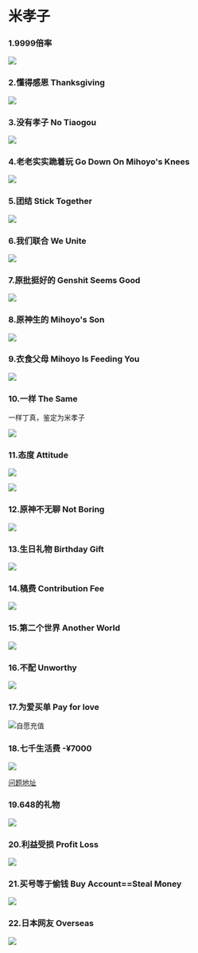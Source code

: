 # 米孝子

### 1.9999倍率

![](https://github.com/DreamingCats/GenshitJokes/raw/main/米孝子/9999倍率.jpg)

### 2.懂得感恩   Thanksgiving

![](https://github.com/DreamingCats/GenshitJokes/raw/main/米孝子/懂得感恩.jpg)

### 3.没有孝子   No Tiaogou

![](https://github.com/DreamingCats/GenshitJokes/raw/main/米孝子/没有孝子.jpg)

### 4.老老实实跪着玩   Go Down On Mihoyo's Knees

![](https://github.com/DreamingCats/GenshitJokes/raw/main/米孝子/老老实实跪着玩.jpg)

### 5.团结   Stick Together

![](https://github.com/DreamingCats/GenshitJokes/raw/main/米孝子/团结.jpg)

### 6.我们联合   We Unite

![](https://github.com/DreamingCats/GenshitJokes/raw/main/米孝子/我们联合.jpg)

### 7.原批挺好的   Genshit Seems Good

![](https://github.com/DreamingCats/GenshitJokes/raw/main/米孝子/原批挺好的.jpg)

### 8.原神生的   Mihoyo's Son

![](https://github.com/DreamingCats/GenshitJokes/raw/main/米孝子/原神生的.jpg)

### 9.衣食父母   Mihoyo Is Feeding You

![](https://github.com/DreamingCats/GenshitJokes/raw/main/米孝子/衣食父母.jpg)

### 10.一样   The Same

一样丁真，鉴定为米孝子

![](https://github.com/DreamingCats/GenshitJokes/raw/main/米孝子/一样.jpg)

### 11.态度   Attitude

![](https://github.com/DreamingCats/GenshitJokes/raw/main/米孝子/态度问题.jpg)

![](https://github.com/DreamingCats/GenshitJokes/raw/main/米孝子/什么态度.jpg)

### 12.原神不无聊   Not Boring

![](https://github.com/DreamingCats/GenshitJokes/raw/main/米孝子/原神不无聊.jpg)

### 13.生日礼物   Birthday Gift

![](https://github.com/DreamingCats/GenshitJokes/raw/main/米孝子/生日礼物.jpg)

### 14.稿费   Contribution Fee

![](https://github.com/DreamingCats/GenshitJokes/raw/main/米孝子/稿费.jpg)

### 15.第二个世界   Another World

![](https://github.com/DreamingCats/GenshitJokes/raw/main/米孝子/第二个世界.jpg)

### 16.不配   Unworthy

![](https://github.com/DreamingCats/GenshitJokes/raw/main/米孝子/不配.jpg)

### 17.为爱买单  Pay for love

![自愿充值](https://github.com/DreamingCats/GenshitJokes/raw/main/米孝子/自愿充值.jpg)

### 18.七千生活费 -¥7000

![](https://github.com/DreamingCats/GenshitJokes/raw/main/米孝子/七千生活费.jpg)

<a href="https://www.zhihu.com/question/427305451/answer/1580649667" target="_blank">问题地址</a>

### 19.648的礼物

![](https://github.com/DreamingCats/GenshitJokes/raw/main/米孝子/648的礼物.jpg)

### 20.利益受损   Profit Loss

![](https://github.com/DreamingCats/GenshitJokes/raw/main/米孝子/利益受损.jpg)

### 21.买号等于偷钱   Buy Account==Steal Money

![](https://github.com/DreamingCats/GenshitJokes/raw/main/米孝子/买号等于偷钱.jpg)

### 22.日本网友   Overseas

![](https://github.com/DreamingCats/GenshitJokes/raw/main/米孝子/日本网友.jpg)